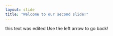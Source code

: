 ```yaml
---
layout: slide
title: "Welcome to our second slide!"
---
```

this text was edited
Use the left arrow to go back!

